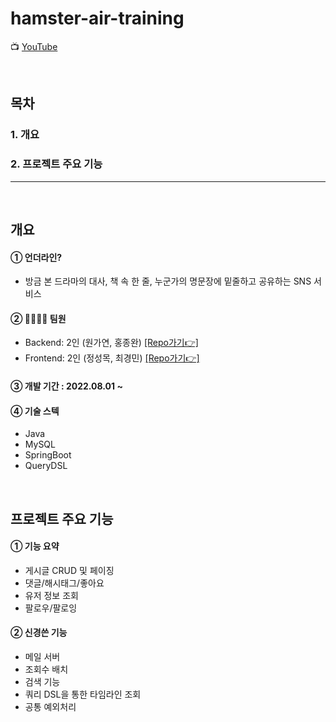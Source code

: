 # hamster-air-training

📺 [YouTube](https://www.youtube.com/shorts/l01oPgW6IZo)

<br/>

## 목차

### 1. 개요

### 2. 프로젝트 주요 기능

---

<br/>

## 개요

#### ➀ 언더라인?

- 방금 본 드라마의 대사, 책 속 한 줄, 누군가의 명문장에 밑줄하고 공유하는 SNS 서비스

#### ➁ 👨‍👩‍👧‍👧 팀원

- Backend: 2인 (원가연, 홍종완) [[Repo가기👉]](https://github.com/Underline-r/BE-underline)
- Frontend: 2인 (정성목, 최경민) [[Repo가기👉]](https://github.com/Underline-r/FE-underline_web)

#### ➂ 개발 기간 : 2022.08.01 ~

#### ➃ 기술 스텍

- Java
- MySQL
- SpringBoot
- QueryDSL
  

<br/>

## 프로젝트 주요 기능

#### ➀ 기능 요약
- 게시글 CRUD 및 페이징
- 댓글/해시태그/좋아요
- 유저 정보 조회
- 팔로우/팔로잉

#### ➁ 신경쓴 기능
- 메일 서버
- 조회수 배치
- 검색 기능
- 쿼리 DSL을 통한 타임라인 조회
- 공통 예외처리
